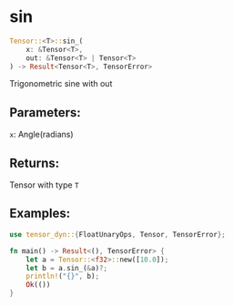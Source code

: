 # sin
```rust
Tensor::<T>::sin_(
    x: &Tensor<T>, 
    out: &Tensor<T> | Tensor<T>
) -> Result<Tensor<T>, TensorError>
```
Trigonometric sine with out
## Parameters:
`x`: Angle(radians)
## Returns:
Tensor with type `T`
## Examples:
```rust
use tensor_dyn::{FloatUnaryOps, Tensor, TensorError};

fn main() -> Result<(), TensorError> {
    let a = Tensor::<f32>::new([10.0]);
    let b = a.sin_(&a)?;
    println!("{}", b);
    Ok(())
}
```